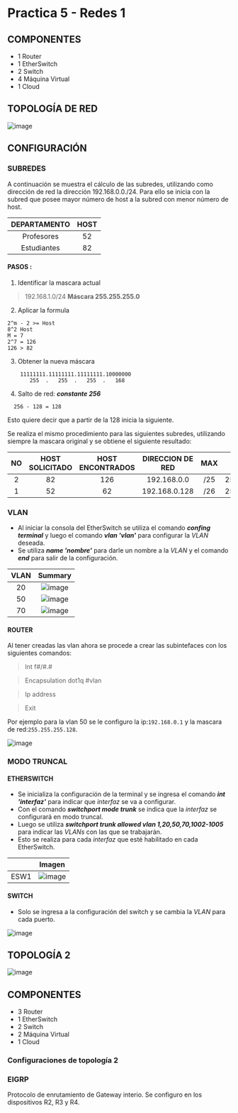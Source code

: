 # Practica 5 - Redes 1

## COMPONENTES 
* 1 Router
* 1 EtherSwitch
* 2 Switch
* 4 Máquina Virtual
* 1 Cloud

## TOPOLOGÍA DE RED
![image](https://user-images.githubusercontent.com/61027811/98431714-88059480-207d-11eb-909f-eb027141e708.png)

## CONFIGURACIÓN

### SUBREDES
A continuación se muestra el cálculo de las subredes, utilizando como dirección de red la dirección 192.168.0.0./24. Para ello se inicia con la subred que posee mayor número de host a la subred con menor número de host.

| DEPARTAMENTO | HOST |
|:------:|:-----------:|
| Profesores | 52 |
| Estudiantes | 82 |

#### PASOS :

1. Identificar la mascara actual

> 192.168.1.0/24
> **Máscara 255.255.255.0**

2. Aplicar la formula 
```
2^m - 2 >= Host 
8^2 Host
M = 7
2^7 = 126
126 > 82 
```
3. Obtener la nueva máscara
```
    11111111.11111111.11111111.10000000
       255  .   255  .   255  .   168
```

4. Salto de red: ***constante 256***

```
  256 - 128 = 128
```
  Esto quiere decir que a partir de la 128 inicia la siguiente.
  
Se realiza el mismo procedimiento para las siguientes subredes, utilizando siempre la mascara original y se obtiene el siguiente resultado:


| NO | HOST SOLICITADO | HOST ENCONTRADOS | DIRECCION DE RED | MAX | MASCARA PUNTEADA | PRIMERA IP | ULTIMA IP | DIRECCION DE BROADCAST | 
|:------:|:------:|:------:|:------:|:------:|:------:|:------:|:------:|:-----------:|
| 2 | 82 | 126 | 192.168.0.0 | /25 | 255.255.255.128 | 192.168.0.1 | 192.168.0.126 | 192.168.0.127 |
| 1 | 52 | 62 | 192.168.0.128 | /26 | 255.255.255.192 | 192.168.0.129 | 192.168.0.190 | 192.168.0.191 |



### VLAN
* Al iniciar la consola del EtherSwitch se utiliza el comando ***confing terminal*** y luego el comando ***vlan 'vlan'*** para configurar la *VLAN* deseada.
*	Se utiliza ***name 'nombre'*** para darle un nombre a la *VLAN* y el comando ***end*** para salir de la configuración.

| VLAN | Summary |
|:------:|:-----------:|
| 20 | ![image](https://user-images.githubusercontent.com/61027811/98424204-a0ae8400-2056-11eb-8372-a3ca683d8a44.png) |
| 50 | ![image](https://user-images.githubusercontent.com/61027811/98424152-78bf2080-2056-11eb-9cfb-2414f8419e2f.png) |
| 70 | ![image](https://user-images.githubusercontent.com/61027811/98424174-8bd1f080-2056-11eb-811c-aff7c10f016d.png) |

#### ROUTER
Al tener creadas las vlan ahora se procede a crear las subintefaces con los siguientes comandos:

> Int f#/#.#

> Encapsulation dot1q #vlan

> Ip address <Gateway> <Mask>
    
> Exit

Por ejemplo para la vlan 50 se le configuro la ip:`192.168.0.1` y la mascara de red:`255.255.255.128`.

![image](https://user-images.githubusercontent.com/61027811/98432755-192d3900-2087-11eb-849b-fbaac2e4a1c3.png)


### MODO TRUNCAL

#### ETHERSWITCH

* Se inicializa la configuración de la terminal y se ingresa el comando ***int 'interfaz'*** para indicar que *interfaz* se va a configurar.
*	Con el comando ***switchport mode trunk*** se indica que la *interfaz* se configurará en modo truncal.
*	Luego se utiliza ***switchport trunk allowed vlan 1,20,50,70,1002-1005*** para indicar las *VLANs* con las que se trabajarán.
* Esto se realiza para cada *interfaz* que esté habilitado en cada EtherSwitch.

|  | Imagen |
|:------:|:-----------:|
| ESW1 | ![image](https://user-images.githubusercontent.com/61027811/98431422-ba61c280-207a-11eb-8dac-cbd0f781c359.png) |

#### SWITCH

* Solo se ingresa a la configuración del switch y se cambia la *VLAN* para cada puerto.

![image](https://user-images.githubusercontent.com/61027811/98431807-504b1c80-207e-11eb-8b47-d1cfdaeaa82e.png)


## TOPOLOGÍA 2

![image](https://user-images.githubusercontent.com/53104989/99133868-4aef5400-25e1-11eb-9f27-35310cb899df.png)

## COMPONENTES 
* 3 Router
* 1 EtherSwitch
* 2 Switch
* 2 Máquina Virtual
* 1 Cloud

### Configuraciones de topología 2 
### EIGRP 
Protocolo de enrutamiento de Gateway interio.
Se configuro en los dispositivos R2, R3 y R4.

